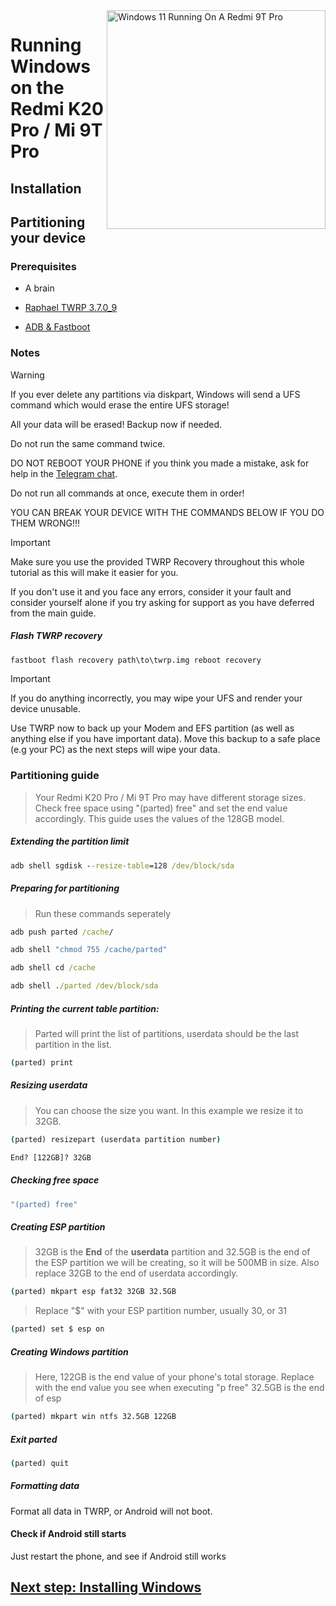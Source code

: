 <img align="right" src="https://raw.githubusercontent.com/graphiks/woa-raphael/65c0ee06045c13d1ef0f5f88aa687c50274ef7f5/raphael.png" width="350" alt="Windows 11 Running On A Redmi 9T Pro">


# Running Windows on the Redmi K20 Pro / Mi 9T Pro

## Installation

## Partitioning your device

### Prerequisites
- A brain
- [Raphael TWRP 3.7.0_9](https://dl.twrp.me/raphael/twrp-3.7.0_9-0-raphael.img.html)

- [ADB & Fastboot](https://developer.android.com/studio/releases/platform-tools)

### Notes
> [!WARNING]  
> If you ever delete any partitions via diskpart, Windows will send a UFS command which would erase the entire UFS storage!
> 
> All your data will be erased! Backup now if needed.
> 
> Do not run the same command twice.
> 
> DO NOT REBOOT YOUR PHONE if you think you made a mistake, ask for help in the [Telegram chat](https://t.me/woaraphael).
> 
>
> Do not run all commands at once, execute them in order!
>
> YOU CAN BREAK YOUR DEVICE WITH THE COMMANDS BELOW IF YOU DO THEM WRONG!!!

> [!IMPORTANT]
> Make sure you use the provided TWRP Recovery throughout this whole tutorial as this will make it easier for you.
> 
> If you don't use it and you face any errors, consider it your fault and consider yourself alone if you try asking for support as you have deferred from the main guide.

##### Flash TWRP recovery
```cmd
fastboot flash recovery path\to\twrp.img reboot recovery
```

> [!IMPORTANT]
> If you do anything incorrectly, you may wipe your UFS and render your device unusable.

Use TWRP now to back up your Modem and EFS partition (as well as anything else if you have important data). Move this backup to a safe place (e.g your PC) as the next steps will wipe your data.

### Partitioning guide
> Your Redmi K20 Pro / Mi 9T Pro may have different storage sizes. Check free space using "(parted) free" and set the end value accordingly. This guide uses the values of the 128GB model.

##### Extending the partition limit
```cmd
adb shell sgdisk --resize-table=128 /dev/block/sda
```

##### Preparing for partitioning
> Run these commands seperately
```cmd
adb push parted /cache/
```

```cmd
adb shell "chmod 755 /cache/parted"
```

```cmd
adb shell cd /cache
```

```cmd
adb shell ./parted /dev/block/sda
```

##### Printing the current table partition:
> Parted will print the list of partitions, userdata should be the last partition in the list.
```cmd
(parted) print
```

##### Resizing userdata
> You can choose the size you want. In this example we resize it to 32GB.
```cmd
(parted) resizepart (userdata partition number)
```
```cmd
End? [122GB]? 32GB
```

##### Checking free space
```cmd
"(parted) free"
```

##### Creating ESP partition
> 32GB is the **End** of the **userdata** partition and 32.5GB is the end of the ESP partition we will be creating, so it will be 500MB in size. Also replace 32GB to the end of userdata accordingly.
```cmd
(parted) mkpart esp fat32 32GB 32.5GB
```

> Replace "$" with your ESP partition number, usually 30, or 31
```cmd
(parted) set $ esp on
```

##### Creating Windows partition
> Here, 122GB is the end value of your phone's total storage. Replace with the end value you see when executing "p free"
> 32.5GB is the end of esp
```cmd
(parted) mkpart win ntfs 32.5GB 122GB
```

##### Exit parted
```cmd
(parted) quit
```

##### Formatting data
Format all data in TWRP, or Android will not boot.


#### Check if Android still starts
Just restart the phone, and see if Android still works


## [Next step: Installing Windows](/guide/install-2-en.md)
